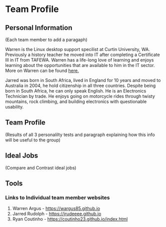 # Team Profile

## Personal Information

(Each team member to add a paragaph)

Warren is the Linux desktop support specilist at Curtin University, WA. Previously a history teacher he moved into IT after completing a Certificate III in IT from TAFEWA. Warren has a life-long love of learning and enjoys learning about the opportunities that are available to him in the IT sector. More on Warren can be found [here.](./personlitytests/warren.index)

Jarred was born in South Africa, lived in England for 10 years and moved to Australia in 2004, he hold citizenship in all three countries. Despite being born in South Africa, he can only speak English. He is an Electronics Technician by trade. He enjoys going on motorcycle rides through twisty mountains, rock climbing, and building electronics with questionable usability.

## Team Profile

(Results of all 3 personalilty tests and paragraph explaining how this info will be useful to the group)

## Ideal Jobs

(Compare and Contrast ideal jobs)

## Tools

### Links to Individual team member websites

1. Warren Argus - https://wargus85.github.io
2. Jarred Rudolph - https://jrudeeee.github.io
3. Ryan Coutinho - https://coutinho23.github.io/index.html
